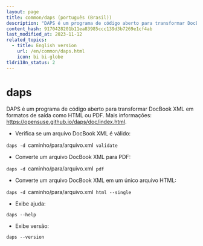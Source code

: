 ```yaml
---
layout: page
title: common/daps (português (Brasil))
description: "DAPS é um programa de código aberto para transformar DocBook XML em formatos de saída como HTML ou PDF."
content_hash: 9170428201b11ea83985ccc139d3b7269e1cf4ab
last_modified_at: 2023-11-12
related_topics:
  - title: English version
    url: /en/common/daps.html
    icon: bi bi-globe
tldri18n_status: 2
---
```

# daps

DAPS é um programa de código aberto para transformar DocBook XML em formatos de saída como HTML ou PDF.
Mais informações: <https://opensuse.github.io/daps/doc/index.html>.

- Verifica se um arquivo DocBook XML é válido:

`daps -d `<span class="tldr-var badge badge-pill bg-dark-lm bg-white-dm text-white-lm text-dark-dm font-weight-bold">caminho/para/arquivo.xml</span>` validate`

- Converte um arquivo DocBook XML para PDF:

`daps -d `<span class="tldr-var badge badge-pill bg-dark-lm bg-white-dm text-white-lm text-dark-dm font-weight-bold">caminho/para/arquivo.xml</span>` pdf`

- Converte um arquivo DocBook XML em um único arquivo HTML:

`daps -d `<span class="tldr-var badge badge-pill bg-dark-lm bg-white-dm text-white-lm text-dark-dm font-weight-bold">caminho/para/arquivo.xml</span>` html --single`

- Exibe ajuda:

`daps --help`

- Exibe versão:

`daps --version`
